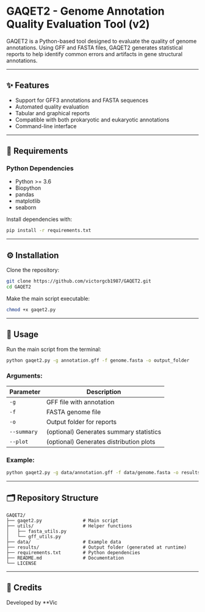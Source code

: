 # GAQET2 - Genome Annotation Quality Evaluation Tool (v2)

GAQET2 is a Python-based tool designed to evaluate the quality of genome annotations. Using GFF and FASTA files, GAQET2 generates statistical reports to help identify common errors and artifacts in gene structural annotations.

---

## ✨ Features

- Support for GFF3 annotations and FASTA sequences
- Automated quality evaluation
- Tabular and graphical reports
- Compatible with both prokaryotic and eukaryotic annotations
- Command-line interface

---

## 📆 Requirements

### Python Dependencies

- Python >= 3.6
- Biopython
- pandas
- matplotlib
- seaborn

Install dependencies with:

```bash
pip install -r requirements.txt
```

---

## ⚙️ Installation

Clone the repository:

```bash
git clone https://github.com/victorgcb1987/GAQET2.git
cd GAQET2
```

Make the main script executable:

```bash
chmod +x gaqet2.py
```

---

## 🚀 Usage

Run the main script from the terminal:

```bash
python gaqet2.py -g annotation.gff -f genome.fasta -o output_folder
```

### Arguments:

| Parameter     | Description                                  |
|---------------|----------------------------------------------|
| `-g`          | GFF file with annotation                     |
| `-f`          | FASTA genome file                            |
| `-o`          | Output folder for reports                    |
| `--summary`   | (optional) Generates summary statistics       |
| `--plot`      | (optional) Generates distribution plots       |

### Example:

```bash
python gaqet2.py -g data/annotation.gff -f data/genome.fasta -o results/ --summary --plot
```

---

## 🗂️ Repository Structure

```
GAQET2/
├── gaqet2.py               # Main script
├── utils/                  # Helper functions
│   ├── fasta_utils.py
│   └── gff_utils.py
├── data/                   # Example data
├── results/                # Output folder (generated at runtime)
├── requirements.txt        # Python dependencies
├── README.md               # Documentation
└── LICENSE
```

---

## 👥 Credits

Developed by **Vic

